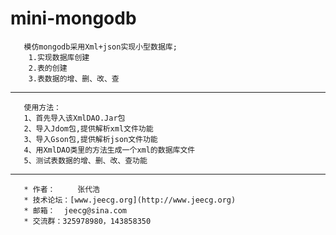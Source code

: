 mini-mongodb
===========

       模仿mongodb采用Xml+json实现小型数据库;
        1.实现数据库创建
        2.表的创建
        3.表数据的增、删、改、查


-----------------------------------
       使用方法：
       1、首先导入该XmlDAO.Jar包
       2、导入Jdom包,提供解析xml文件功能
       3、导入Gson包,提供解析json文件功能
       4、用XmlDAO类里的方法生成一个xml的数据库文件
       5、测试表数据的增、删、改、查功能



-----------------------------------
       * 作者：     张代浩
       * 技术论坛：[www.jeecg.org](http://www.jeecg.org)
       * 邮箱：  jeecg@sina.com
       * 交流群：325978980，143858350
